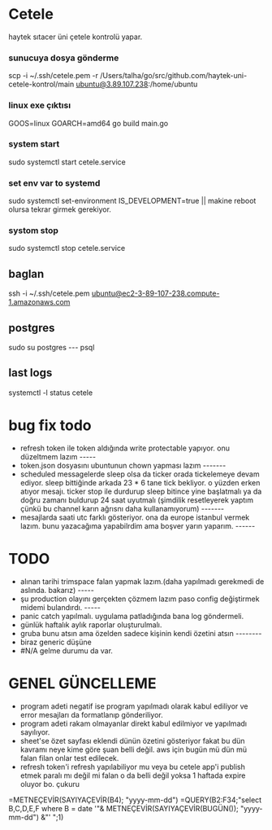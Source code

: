 # Cetele

haytek sıtacer üni çetele kontrolü yapar.

### sunucuya dosya gönderme

scp -i ~/.ssh/cetele.pem -r /Users/talha/go/src/github.com/haytek-uni-cetele-kontrol/main ubuntu@3.89.107.238:/home/ubuntu

### linux exe çıktısı

GOOS=linux GOARCH=amd64 go build main.go

### system start

sudo systemctl start cetele.service

### set env var to systemd
sudo systemctl set-environment IS_DEVELOPMENT=true  || makine reboot olursa tekrar girmek gerekiyor.

### systom stop

sudo systemctl stop cetele.service

## baglan

ssh -i ~/.ssh/cetele.pem ubuntu@ec2-3-89-107-238.compute-1.amazonaws.com

## postgres

sudo su postgres --- psql

## last logs

systemctl -l status cetele

# bug fix todo

- refresh token ile token aldığında write protectable yapıyor. onu düzeltmem lazım -----  
- token.json dosyasını ubuntunun chown yapması lazım -------
- scheduled messagelerde sleep olsa da ticker orada tickelemeye devam ediyor. sleep bittiğinde arkada 23 * 6 tane tick bekliyor. o yüzden erken atıyor mesajı. ticker stop ile durdurup sleep bitince yine başlatmalı ya da doğru zamanı buldurup 24 saat uyutmalı (şimdilik resetleyerek yaptım çünkü bu channel karın ağrısnı daha kullanamıyorum) -------
- mesajlarda saati utc farklı gösteriyor. ona da europe istanbul vermek lazım. bunu yazacağıma yapabilrdim ama boşver yarın yaparım. ------ 


# TODO
- alınan tarihi trimspace falan yapmak lazım.(daha yapılmadı gerekmedi de aslında. bakarız) ----- 
- şu production olayını gerçekten çözmem lazım paso config değiştirmek midemi bulandırdı. -----
- panic catch yapılmalı. uygulama patladığında bana log göndermeli. 
- günlük haftalık aylık raporlar oluşturulmalı.
- gruba bunu atsın ama özelden sadece kişinin kendi özetini atsın -------- 
- biraz generic düşüne
- #N/A gelme durumu da var.



# GENEL GÜNCELLEME
- program adeti negatif ise program yapılmadı  olarak kabul ediliyor ve error mesajları da formatlanıp gönderiliyor.
- program adeti rakam olmayanlar direkt kabul edilmiyor ve yapılmadı sayılıyor.
- sheet'se özet sayfası eklendi dünün özetini gösteriyor fakat bu dün kavramı neye kime göre şuan belli değil. aws için bugün mü dün mü falan filan onlar test edilecek.
- refresh token'i refresh yapılabiliyor mu veya bu cetele app'i publish etmek paralı mı değil mi falan o da belli değil yoksa 1 haftada expire oluyor bo. çukuru


=METNEÇEVİR(SAYIYAÇEVİR(B4); "yyyy-mm-dd")
=QUERY(B2:F34;"select B,C,D,E,F where B = date '"& METNEÇEVİR(SAYIYAÇEVİR(BUGÜN()); "yyyy-mm-dd") &"' ";1)